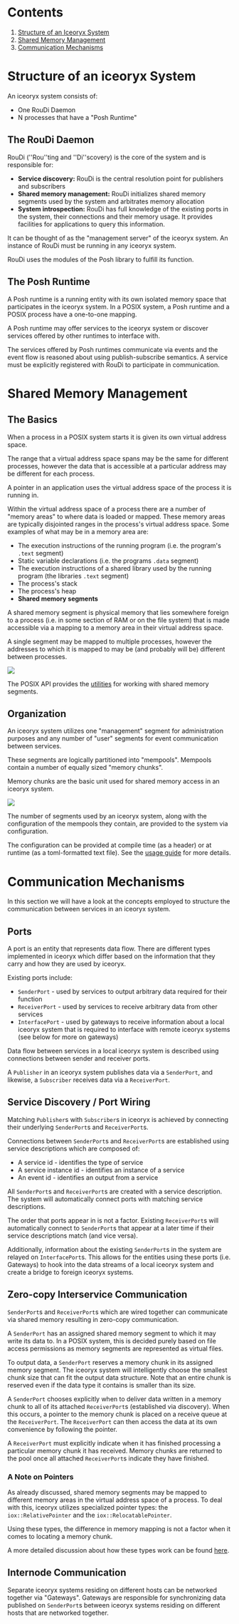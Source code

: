
# Contents
1. [Structure of an Iceoryx System](#Structure-of-an-iceoryx-System)
2. [Shared Memory Management](#Shared-Memory-Management)
3. [Communication Mechanisms](#Communication-Mechanisms)


# Structure of an iceoryx System
An iceoryx system consists of:

* One RouDi Daemon
* N processes that have a "Posh Runtime"

## The RouDi Daemon
RouDi (''Rou''ting and ''Di''scovery) is the core of the system and is responsible for:

* **Service discovery:** 
RouDi is the central resolution point for publishers and subscribers
* **Shared memory management:** 
RouDi initializes shared memory segments used by the system and arbitrates memory allocation
* **System introspection:** 
RouDi has full knowledge of the existing ports in the system, their connections and their memory usage. 
It provides facilities for applications to query this information.

It can be thought of as the "management server" of the iceoryx system. An instance of RouDi must be running in any 
iceoryx system.

RouDi uses the modules of the Posh library to fulfill its function.

## The Posh Runtime
A Posh runtime is a running entity with its own isolated memory space that participates in the iceoryx system. 
In a POSIX system, a Posh runtime and a POSIX process have a one-to-one mapping.

A Posh runtime may offer services to the iceoryx system or discover services offered by other runtimes to interface with.

The services offered by Posh runtimes communicate via events and the event flow is reasoned about using 
publish-subscribe semantics. 
A service must be explicitly registered with RouDi to participate in communication.

# Shared Memory Management
## The Basics
When a process in a POSIX system starts it is given its own virtual address space.

The range that a virtual address space spans may be the same for different processes, however the data that is 
accessible at a particular address may be different for each process.

A pointer in an application uses the virtual address space of the process it is running in.

Within the virtual address space of a process there are a number of "memory areas" to where data is loaded or mapped.
These memory areas are typically disjointed ranges in the process's virtual address space.
Some examples of what may be in a memory area are:

* The execution instructions of the running program (i.e. the program's `.text` segment)
* Static variable declarations (i.e. the programs `.data` segment)
* The execution instructions of a shared library used by the running program (the libraries `.text` segment)
* The process's stack
* The process's heap
* **Shared memory segments**

A shared memory segment is physical memory that lies somewhere foreign to a process (i.e. in some section of RAM or on 
the file system) that is made accessible via a mapping to a memory area in their virtual address space. 

A single segment may be mapped to multiple processes, however the addresses to which it is mapped to may be 
(and probably will be) different between processes.

![](fig/shared-memory-mapping.svg)

The POSIX API provides the [utilities](http://man7.org/linux/man-pages/man7/shm_overview.7.html) for working with 
shared memory segments. 

## Organization
An iceoryx system utilizes one "management" segment for administration purposes and any number of "user" segments for 
event communication between services.

These segments are logically partitioned into "mempools". Mempools contain a number of equally sized "memory chunks". 

Memory chunks are the basic unit used for shared memory access in an iceoryx system.

![](fig/memory-segment-visualization.svg)

The number of segments used by an iceoryx system, along with the configuration of the mempools they contain, are 
provided to the system via configuration.

The configuration can be provided at compile time (as a header) or at runtime (as a toml-formatted text file). 
See the [usage guide](usage-guide.md) for more details.

# Communication Mechanisms
In this section we will have a look at the concepts employed to structure the communication between 
services in an iceoryx system.

## Ports
A port is an entity that represents data flow. There are different types implemented in iceoryx which differ based on 
the information that they carry and how they are used by iceoryx.

Existing ports include: 
* `SenderPort` - used by services to output arbitrary data required for their function
* `ReceiverPort` - used by services to receive arbitrary data from other services
* `InterfacePort` - used by gateways to receive information about a local iceoryx system  that is required to interface
with remote iceoryx systems (see below for more on gateways)

Data flow between services in a local iceoryx system is described  using connections between sender and receiver ports.

A `Publisher` in an iceoryx system publishes data via a `SenderPort`, and likewise, a `Subscriber` receives data 
via a `ReceiverPort`.

## Service Discovery / Port Wiring
Matching `Publisher`s with `Subscriber`s in iceoryx is achieved by connecting their underlying `SenderPort`s and 
`ReceiverPort`s.

Connections between `SenderPort`s and `ReceiverPort`s are established using service descriptions which are composed of:
* A service id - identifies the type of service
* A service instance id - identifies an instance of a service
* An event id - identifies an output from a service

All `SenderPort`s and `ReceiverPort`s are created with a service description. 
The system will automatically connect ports with matching service descriptions.

The order that ports appear in is not a factor. 
Existing `ReceiverPort`s will automatically connect to `SenderPort`s that appear at a later time if their service 
descriptions match (and vice versa).

Additionally, information about the existing `SenderPort`s in the system are relayed on `InterfacePort`s. This allows 
for the entities using these ports (i.e. Gateways) to hook into the data streams of a local iceoryx system and create a 
bridge to foreign iceoryx systems.

## Zero-copy Interservice Communication
`SenderPort`s and `ReceiverPort`s which are wired together can communicate via shared memory resulting in zero-copy
communication.

A `SenderPort` has an assigned shared memory segment to which it may write its data to. In a POSIX system, 
this is decided purely based on file access permissions as memory segments are represented as virtual files.

To output data, a `SenderPort` reserves a memory chunk in its assigned memory segment. 
The iceoryx system will intelligently choose the smallest chunk size that can fit the output data structure. 
Note that an entire chunk is reserved even if the data type it contains is smaller than its size.

A `SenderPort` chooses explicitly when to deliver data written in a memory chunk to all of its attached `ReceiverPort`s 
(established via discovery). When this occurs, a pointer to the memory chunk is placed on a receive queue at the 
`ReceiverPort`. 
The `ReceiverPort` can then access the data at its own convenience by following the pointer.

A `ReceiverPort` must explicitly indicate when it has finished processing a particular memory chunk it has received. 
Memory chunks are returned to the pool once all attached `ReceiverPort`s indicate they have finished.

### A Note on Pointers
As already discussed, shared memory segments may be mapped to different memory areas in the virtual address space of a 
process. 
To deal with this, iceoryx utilizes specialized pointer types: the `iox::RelativePointer` and 
the `iox::RelocatablePointer`.

Using these types, the difference in memory mapping is not a factor when it comes to locating a memory chunk.

A more detailed discussion about how these types work can be found 
[here](../iceoryx_utils/doc/relocatable_pointer/relocatable_pointer.md).

## Internode Communication
Separate iceoryx systems residing on different hosts can be networked together via "Gateways". Gateways are responsible
for synchronizing data published on `SenderPort`s between iceoryx systems residing on different hosts that are networked
together.

